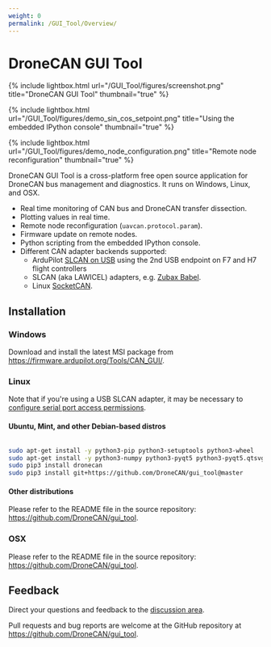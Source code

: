 ```yaml
---
weight: 0
permalink: /GUI_Tool/Overview/
---
```


# DroneCAN GUI Tool

{% include lightbox.html url="/GUI_Tool/figures/screenshot.png" title="DroneCAN GUI Tool" thumbnail="true" %}

{% include lightbox.html url="/GUI_Tool/figures/demo_sin_cos_setpoint.png" title="Using the embedded IPython console" thumbnail="true" %}

{% include lightbox.html url="/GUI_Tool/figures/demo_node_configuration.png" title="Remote node reconfiguration" thumbnail="true" %}

DroneCAN GUI Tool is a cross-platform free open source application for DroneCAN bus management and diagnostics.
It runs on Windows, Linux, and OSX.

* Real time monitoring of CAN bus and DroneCAN transfer dissection.
* Plotting values in real time.
* Remote node reconfiguration (`uavcan.protocol.param`).
* Firmware update on remote nodes.
* Python scripting from the embedded IPython console.
* Different CAN adapter backends supported:
  * ArduPilot
    [SLCAN on USB](https://ardupilot.org/copter/docs/common-slcan-f7h7.html)
    using the 2nd USB endpoint on F7 and H7 flight controllers
  * SLCAN (aka LAWICEL) adapters, e.g. [Zubax Babel](https://zubax.com/products/babel).
  * Linux [SocketCAN](https://en.wikipedia.org/wiki/SocketCAN).

## Installation

### Windows

Download and install the latest MSI package from <https://firmware.ardupilot.org/Tools/CAN_GUI/>.

### Linux

Note that if you're using a USB SLCAN adapter, it may be necessary to
[configure serial port access permissions](https://kb.zubax.com/x/N4Ah).

#### Ubuntu, Mint, and other Debian-based distros


```bash

sudo apt-get install -y python3-pip python3-setuptools python3-wheel
sudo apt-get install -y python3-numpy python3-pyqt5 python3-pyqt5.qtsvg git-core
sudo pip3 install dronecan
sudo pip3 install git+https://github.com/DroneCAN/gui_tool@master
```

#### Other distributions

Please refer to the README file in the source repository: <https://github.com/DroneCAN/gui_tool>.

### OSX

Please refer to the README file in the source repository: <https://github.com/DroneCAN/gui_tool>.

## Feedback

Direct your questions and feedback to the [discussion area](/Contact).

Pull requests and bug reports are welcome at the GitHub repository at <https://github.com/DroneCAN/gui_tool>.
